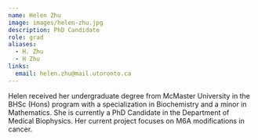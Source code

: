 ```yaml
---
name: Helen Zhu
image: images/helen-zhu.jpg
description: PhD Candidate
role: grad
aliases:
  - H. Zhu
  - H Zhu
links:
  email: helen.zhu@mail.utoronto.ca
---
```


Helen received her undergraduate degree from McMaster University in the BHSc (Hons) program with a specialization in Biochemistry and a minor in Mathematics. She is currently a PhD Candidate in the Department of Medical Biophysics. Her current project focuses on M6A modifications in cancer.

